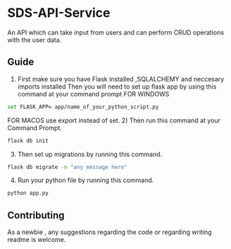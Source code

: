 # SDS-API-Service
An API which can take input from users and can perform CRUD operations with the user data.

## Guide
1) First make sure you have Flask installed ,SQLALCHEMY and neccesary imports installed 
Then you will need to set up flask app by using this command at your command prompt
FOR WINDOWS 
```bash
set FLASK_APP= app/name_of_your_python_script.py
```
FOR MACOS use export instead of set.
2) Then run this command at your Command Prompt.
```bash
flask db init
```
3) Then set up migrations by running this command.
```bash
flask db migrate -m "any message here"
````
4) Run your python file by running this command.
```bash
python app.py
```
## Contributing
As a newbie , any suggestions regarding the code or regarding writing readme is welcome.
